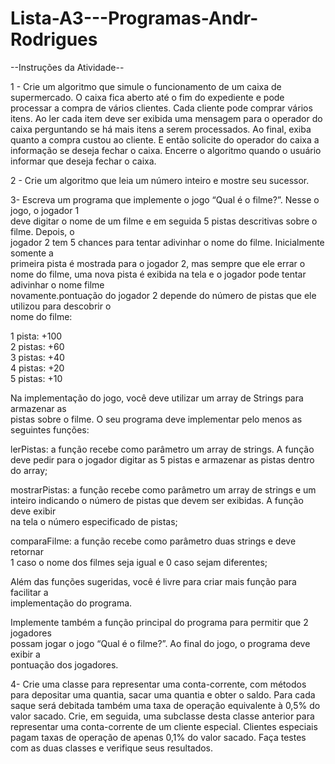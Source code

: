 # Lista-A3---Programas-Andr-Rodrigues

--Instruções da Atividade-- 

1 - Crie um algoritmo que simule o funcionamento de um caixa de supermercado. O caixa fica aberto até o fim do expediente e pode processar a compra de vários clientes. Cada cliente pode comprar vários itens. Ao ler cada item deve ser exibida uma mensagem para o operador do caixa perguntando se há mais itens a serem processados. Ao final, exiba quanto a compra custou ao cliente. E então solicite do operador do caixa a informação se deseja fechar o caixa. Encerre o algoritmo quando o usuário informar que deseja fechar o caixa.


2 - Crie um algoritmo que leia um número inteiro e mostre seu sucessor.

3- Escreva um programa que implemente o jogo “Qual é o filme?”. Nesse o jogo, o jogador 1  
deve digitar o nome de um filme e em seguida 5 pistas descritivas sobre o filme. Depois, o  
jogador 2 tem 5 chances para tentar adivinhar o nome do filme. Inicialmente somente a  
primeira pista é mostrada para o jogador 2, mas sempre que ele errar o nome do filme, uma nova pista é exibida na tela e o jogador pode tentar adivinhar o nome filme  
novamente.pontuação do jogador 2 depende do número de pistas que ele utilizou para descobrir o  
nome do filme:  

1 pista: +100  
2 pistas: +60  
3 pistas: +40  
4 pistas: +20  
5 pistas: +10  

Na implementação do jogo, você deve utilizar um array de Strings para armazenar as  
pistas sobre o filme. 
O seu programa deve implementar pelo menos as seguintes funções:  

lerPistas: a função recebe como parâmetro um array de strings. A função  
deve pedir para o jogador digitar as 5 pistas e armazenar as pistas dentro do array;  

mostrarPistas: a função recebe como parâmetro um array de strings e um  
inteiro indicando o número de pistas que devem ser exibidas. A função deve exibir  
na tela o número especificado de pistas;  

comparaFilme: a função recebe como parâmetro duas strings e deve retornar  
1 caso o nome dos filmes seja igual e 0 caso sejam diferentes;  

Além das funções sugeridas, você é livre para criar mais função para facilitar a  
implementação do programa.  

Implemente também a função principal do programa para permitir que 2 jogadores  
possam jogar o jogo “Qual é o filme?”. Ao final do jogo, o programa deve exibir a  
pontuação dos jogadores.  

4-  Crie uma classe para representar uma conta-corrente, com métodos para depositar uma quantia, sacar
uma quantia e obter o saldo. Para cada saque será debitada também uma taxa de operação
equivalente à 0,5% do valor sacado.
Crie, em seguida, uma subclasse desta classe anterior para representar uma conta-corrente de um
cliente especial. Clientes especiais pagam taxas de operação de apenas 0,1% do valor sacado. Faça
testes com as duas classes e verifique seus resultados.
